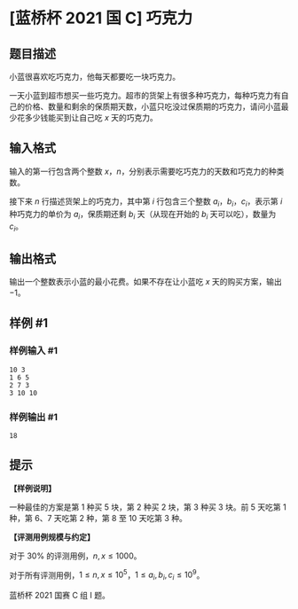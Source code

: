 # [蓝桥杯 2021 国 C] 巧克力

## 题目描述

小蓝很喜欢吃巧克力，他每天都要吃一块巧克力。

一天小蓝到超市想买一些巧克力。超市的货架上有很多种巧克力，每种巧克力有自己的价格、数量和剩余的保质期天数，小蓝只吃没过保质期的巧克力，请问小蓝最少花多少钱能买到让自己吃 $x$ 天的巧克力。

## 输入格式

输入的第一行包含两个整数 $x$，$n$，分别表示需要吃巧克力的天数和巧克力的种类数。

接下来 $n$ 行描述货架上的巧克力，其中第 $i$ 行包含三个整数 $a_i$，$b_i$，$c_i$，表示第 $i$ 种巧克力的单价为 $a_i$，保质期还剩 $b_i$ 天（从现在开始的 $b_i$ 天可以吃），数量为 $c_i$。

## 输出格式

 输出一个整数表示小蓝的最小花费。如果不存在让小蓝吃 $x$ 天的购买方案，输出 $−1$。

## 样例 #1

### 样例输入 #1
```
10 3
1 6 5
2 7 3
3 10 10
```

### 样例输出 #1

```
18
```

## 提示

**【样例说明】**

一种最佳的方案是第 $1$ 种买 $5$ 块，第 $2$ 种买 $2$ 块，第 $3$ 种买 $3$ 块。前 $5$ 天吃第 $1$ 种，第 $6$、$7$ 天吃第 $2$ 种，第 $8$ 至 $10$ 天吃第 $3$ 种。

**【评测用例规模与约定】**

对于 $30\%$ 的评测用例，$n,x \le 1000$。

对于所有评测用例，$1\le n,x\le 10^5$，$1 ≤ a_i,b_i ,c_i\le10^9$。

蓝桥杯 2021 国赛 C 组 I 题。
